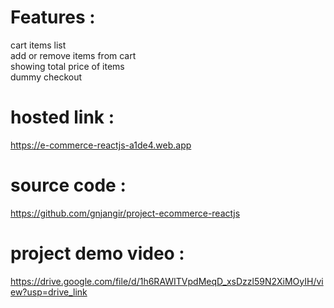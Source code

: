 # Features :
cart items list\
add or remove items from cart\
showing total price of items\
dummy checkout

# hosted link :
https://e-commerce-reactjs-a1de4.web.app

# source code :
https://github.com/gnjangir/project-ecommerce-reactjs

# project demo video :
https://drive.google.com/file/d/1h6RAWITVpdMeqD_xsDzzl59N2XiMOyIH/view?usp=drive_link
